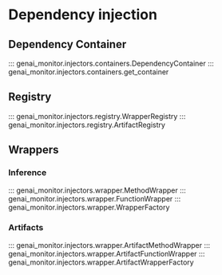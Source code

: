 # Dependency injection

## Dependency Container
::: genai_monitor.injectors.containers.DependencyContainer
::: genai_monitor.injectors.containers.get_container
## Registry
::: genai_monitor.injectors.registry.WrapperRegistry
::: genai_monitor.injectors.registry.ArtifactRegistry

## Wrappers
### Inference
::: genai_monitor.injectors.wrapper.MethodWrapper
::: genai_monitor.injectors.wrapper.FunctionWrapper
::: genai_monitor.injectors.wrapper.WrapperFactory
### Artifacts
::: genai_monitor.injectors.wrapper.ArtifactMethodWrapper
::: genai_monitor.injectors.wrapper.ArtifactFunctionWrapper
::: genai_monitor.injectors.wrapper.ArtifactWrapperFactory

